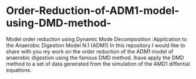 # Order-Reduction-of-ADM1-model-using-DMD-method-
Model order reduction using Dynamic Mode Decomposition :Application to the Anaerobic Digestion Model N.1 (ADM1)
In this repository I would like to share with you my work on the order reduction of the ADM1 model of anaerobic digestion using the famous DMD method. Ihave apply the DMD method to a set of data generated from the simulation of the AMD1 diffential equations. 
